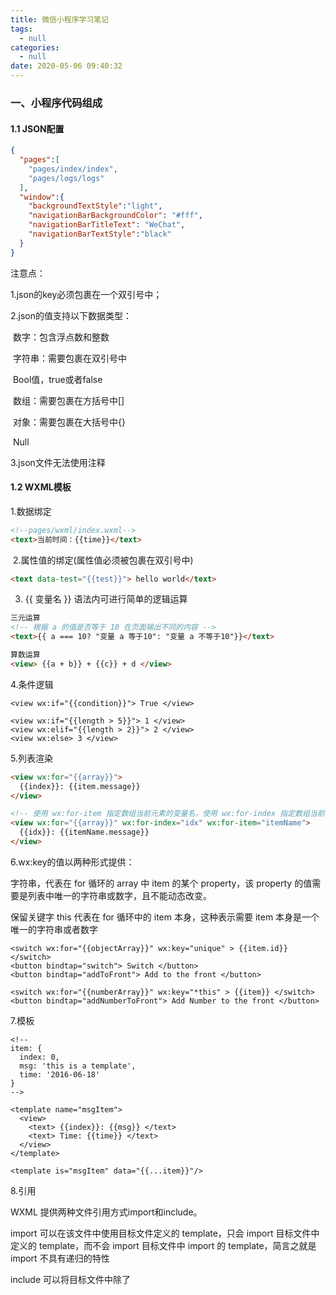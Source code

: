 ```yaml
---
title: 微信小程序学习笔记
tags:
  - null
categories:
  - null
date: 2020-05-06 09:40:32
---
```




### 一、小程序代码组成

#### 1.1 JSON配置

```json
{
  "pages":[
    "pages/index/index",
    "pages/logs/logs"
  ],
  "window":{
    "backgroundTextStyle":"light",
    "navigationBarBackgroundColor": "#fff",
    "navigationBarTitleText": "WeChat",
    "navigationBarTextStyle":"black"
  }
}
```

注意点：

1.json的key必须包裹在一个双引号中；

2.json的值支持以下数据类型：

​	数字：包含浮点数和整数

​	字符串：需要包裹在双引号中

​	Bool值，true或者false

​	数组：需要包裹在方括号中[]

​	对象：需要包裹在大括号中{}

​	Null

3.json文件无法使用注释



#### 1.2 WXML模板

   1.数据绑定

```html
<!--pages/wxml/index.wxml-->
<text>当前时间：{{time}}</text>
```

​	2.属性值的绑定(属性值必须被包裹在双引号中)

```html
<text data-test="{{test}}"> hello world</text>
```

3. {{ 变量名 }} 语法内可进行简单的逻辑运算

```html
三元运算
<!-- 根据 a 的值是否等于 10 在页面输出不同的内容 -->
<text>{{ a === 10? "变量 a 等于10": "变量 a 不等于10"}}</text>

算数运算
<view> {{a + b}} + {{c}} + d </view>
```

4.条件逻辑

```
<view wx:if="{{condition}}"> True </view>

<view wx:if="{{length > 5}}"> 1 </view>
<view wx:elif="{{length > 2}}"> 2 </view>
<view wx:else> 3 </view>
```

5.列表渲染

```html
<view wx:for="{{array}}">
  {{index}}: {{item.message}}
</view>

<!-- 使用 wx:for-item 指定数组当前元素的变量名，使用 wx:for-index 指定数组当前下标的变量名：-->
<view wx:for="{{array}}" wx:for-index="idx" wx:for-item="itemName">
  {{idx}}: {{itemName.message}}
</view>
```

6.wx:key的值以两种形式提供：

字符串，代表在 for 循环的 array 中 item 的某个 property，该 property 的值需要是列表中唯一的字符串或数字，且不能动态改变。

保留关键字 this 代表在 for 循环中的 item 本身，这种表示需要 item 本身是一个唯一的字符串或者数字

```
<switch wx:for="{{objectArray}}" wx:key="unique" > {{item.id}} </switch>
<button bindtap="switch"> Switch </button>
<button bindtap="addToFront"> Add to the front </button>

<switch wx:for="{{numberArray}}" wx:key="*this" > {{item}} </switch>
<button bindtap="addNumberToFront"> Add Number to the front </button>
```

7.模板

```
<!--
item: {
  index: 0,
  msg: 'this is a template',
  time: '2016-06-18'
}
-->

<template name="msgItem">
  <view>
    <text> {{index}}: {{msg}} </text>
    <text> Time: {{time}} </text>
  </view>
</template>

<template is="msgItem" data="{{...item}}"/>
```

8.引用

WXML 提供两种文件引用方式import和include。

 import 可以在该文件中使用目标文件定义的 template，只会 import 目标文件中定义的 template，而不会 import 目标文件中 import 的 template，简言之就是 import 不具有递归的特性

include 可以将目标文件中除了 <template/><wxs/> 外的整个代码引入，相当于是拷贝到 include 位置

#### 1.3 WXSS 样式

  1.在WXSS中，引入了rpx（responsive pixel）尺寸单位,标准为750*1334rpx,标准和iphone6一样

2.引用

引用另一个样式文件：`@import './test_0.wxss'`

3.内联样式

```
<view style="color: red; font-size: 48rpx"></view>
```

4选择器

|   **类型**   | **选择器** |   **样例**    | **样例描述**                                 |
| :----------: | ---------- | :-----------: | -------------------------------------------- |
|   类选择器   | .class     |    .intro     | 选择所有拥有 class="intro" 的组件            |
|   id选择器   | #id        |  #firstname   | 选择拥有 id="firstname" 的组件               |
|  元素选择器  | element    | view checkbox | 选择所有文档的 view 组件和所有的 checkbox 组 |
| 伪元素选择器 | ::after    |  view::after  | 在 view 组件后边插入内容                     |
| 伪元素选择器 | ::before   | view::before  | 在 view 组件前边插入内容                     |

![img](/Users/tanpengcheng/Desktop/img.png)

#### 1.4JavaScript 脚本

生命周期函数

| 参数属性          | 类型     | 描述                                                    |
| ----------------- | -------- | ------------------------------------------------------- |
| onLoad            | Function | 生命周期函数--监听页面加载，触发时机早于onShow和onReady |
| onReady           | Function | 生命周期函数--监听页面初次渲染完成                      |
| onShow            | Function | 生命周期函数--监听页面显示，触发事件早于onReady         |
| onHide            | Function | 生命周期函数--监听页面隐藏                              |
| onUnload          | Function | 生命周期函数--监听页面卸载                              |
| onPullDownRefresh | Function | 页面相关事件处理函数--监听用户下拉动作                  |
| onReachBottom     | Function | 页面上拉触底事件的处理函数                              |
| onShareAppMessage | Function | 用户点击右上角转发                                      |

### 二、小程序界面

#### 2.1组件

一个小程序页面可以分解成多个部分组成，组件就是小程序页面的基本组成单元。为了让开发者可以快速进行开发，小程序的宿主环境提供了一系列基础组件。

组件共有属性

| 属性名         | 类型         | 描述           | 其他说明                                 |
| -------------- | ------------ | -------------- | ---------------------------------------- |
| id             | String       | 组件的唯一标示 | 保持整个页面唯一                         |
| class          | String       | 组件的样式类   | 在对应的WXSS中定义的样式类               |
| style          | String       | 组件的内联样式 | 可以通过数据绑定进行动态设置的内联样式   |
| hidden         | Boolean      | 组件是否显示   | 所有组件默认显示                         |
| data-*         | Any          | 自定义属性     | 组件上触发的事件时，会发送给事件处理函数 |
| bind */ catch* | EventHandler | 事件           | 绑定、捕获事件                           |

微信官方组件https://developers.weixin.qq.com/miniprogram/dev/component/

三方组件：https://youzan.github.io/vant-weapp/#/intro



#### 2.2常见事件

| 类型               | 触发条件                                                     |
| ------------------ | ------------------------------------------------------------ |
| touchstart         | 手指触摸动作开始                                             |
| touchmove          | 手指触摸后移动                                               |
| touchcancel        | 手指触摸动作被打断，如来电提醒，弹窗                         |
| touchend           | 手指触摸动作结束                                             |
| tap                | 手指触摸后马上离开                                           |
| longpress          | 手指触摸后，超过350ms再离开，如果指定了事件回调函数并触发了这个事件，tap事件将不被触发 |
| longtap            | 手指触摸后，超过350ms再离开（推荐使用longpress事件代替）     |
| transitionend      | 会在 WXSS transition 或 wx.createAnimation 动画结束后触发    |
| animationstart     | 会在一个 WXSS animation 动画开始时触发                       |
| animationiteration | 会在一个 WXSS animation 一次迭代结束时触发                   |
| animationend       | 会在一个 WXSS animation 动画完成时触发                       |



### 三、API

宿主环境提供了丰富的API，可以很方便调起微信提供的能力.

####  3.1路由跳转

​    wx.switchTab(Object object)  跳转到 tabBar 页面，并关闭其他所有非 tabBar 页面

​    wx.navigateTo(Object object)保留当前页面，跳转到应用内的某个页面。但是不能跳到 tabbar 页面

#### 3.2网络请求

```
wx.request({
  url: 'test.php', //仅为示例，并非真实的接口地址
  data: {
    x: '',
    y: ''
  },
  header: {
    'content-type': 'application/json' // 默认值
  },
  success (res) {
    console.log(res.data)
  }
})
```

| 属性         | 类型                      | 默认值 | 必填 | 说明                                                         |
| ------------ | ------------------------- | ------ | ---- | ------------------------------------------------------------ |
| url          | string                    |        | 是   | 开发者服务器接口地址                                         |
| data         | string/object/ArrayBuffer |        | 否   | 请求的参数                                                   |
| header       | Object                    |        | 否   | 设置请求的 header，header 中不能设置 Referer。 `content-type` 默认为 `application/json` |
| timeout      | number                    |        | 否   | 超时时间，单位为毫秒                                         |
| method       | string                    | GET    | 否   | HTTP 请求方法                                                |
| dataType     | string                    | json   | 否   | 返回的数据格式                                               |
| responseType | string                    | text   | 否   | 响应的数据类型                                               |
| enableCache  | boolean                   | false  | 否   | 开启 cache                                                   |
| success      | function                  |        | 否   | 接口调用成功的回调函数                                       |
| fail         | function                  |        | 否   | 接口调用失败的回调函数                                       |
| complete     | function                  |        | 否   | 接口调用结束的回调函数（调用成功、失败都会执行）             |

**常用object.method 的合法值**

| 值   | 说明           |
| ---- | -------------- |
| GET  | HTTP 请求 GET  |
| HEAD | HTTP 请求 HEAD |
| POST | HTTP 请求 POST |
| PUT  | HTTP 请求 PUT  |

#### 3.3 数据缓存

wx.setStorage(Object object) 将数据存储在本地缓存中指定的 key 中，所有数据存储上限为 10MB。

```
wx.setStorage({
  key:"key",
  data:"value"
})

wx.getStorage({
  key: 'key',
  success (res) {
    console.log(res.data)
  }
})
```

wx.getStorage(Object object) 从本地缓存中异步获取指定 key 的内容

3.4 其他

更多api可以查看官方文档：https://developers.weixin.qq.com/miniprogram/dev/api/



### 四、云开发

